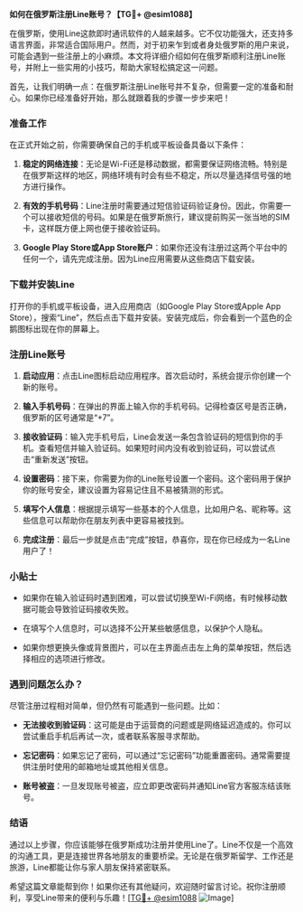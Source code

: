 **如何在俄罗斯注册Line账号？【TG💪+ @esim1088】**

在俄罗斯，使用Line这款即时通讯软件的人越来越多。它不仅功能强大，还支持多语言界面，非常适合国际用户。然而，对于初来乍到或者身处俄罗斯的用户来说，可能会遇到一些注册上的小麻烦。本文将详细介绍如何在俄罗斯顺利注册Line账号，并附上一些实用的小技巧，帮助大家轻松搞定这一问题。

首先，让我们明确一点：在俄罗斯注册Line账号并不复杂，但需要一定的准备和耐心。如果你已经准备好开始，那么就跟着我的步骤一步步来吧！

### 准备工作

在正式开始之前，你需要确保自己的手机或平板设备具备以下条件：

1. **稳定的网络连接**：无论是Wi-Fi还是移动数据，都需要保证网络流畅。特别是在俄罗斯这样的地区，网络环境有时会有些不稳定，所以尽量选择信号强的地方进行操作。
   
2. **有效的手机号码**：Line注册时需要通过短信验证码验证身份。因此，你需要一个可以接收短信的号码。如果是在俄罗斯旅行，建议提前购买一张当地的SIM卡，这样既方便上网也便于接收验证码。

3. **Google Play Store或App Store账户**：如果你还没有注册过这两个平台中的任何一个，请先完成注册。因为Line应用需要从这些商店下载安装。

### 下载并安装Line

打开你的手机或平板设备，进入应用商店（如Google Play Store或Apple App Store），搜索“Line”，然后点击下载并安装。安装完成后，你会看到一个蓝色的企鹅图标出现在你的屏幕上。

### 注册Line账号

1. **启动应用**：点击Line图标启动应用程序。首次启动时，系统会提示你创建一个新的账号。

2. **输入手机号码**：在弹出的界面上输入你的手机号码。记得检查区号是否正确，俄罗斯的区号通常是“+7”。

3. **接收验证码**：输入完手机号后，Line会发送一条包含验证码的短信到你的手机。查看短信并输入验证码。如果短时间内没有收到验证码，可以尝试点击“重新发送”按钮。

4. **设置密码**：接下来，你需要为你的Line账号设置一个密码。这个密码用于保护你的账号安全，建议设置为容易记住且不易被猜测的形式。

5. **填写个人信息**：根据提示填写一些基本的个人信息，比如用户名、昵称等。这些信息可以帮助你在朋友列表中更容易被找到。

6. **完成注册**：最后一步就是点击“完成”按钮，恭喜你，现在你已经成为一名Line用户了！

### 小贴士

- 如果你在输入验证码时遇到困难，可以尝试切换至Wi-Fi网络，有时候移动数据可能会导致验证码接收失败。
  
- 在填写个人信息时，可以选择不公开某些敏感信息，以保护个人隐私。

- 如果你想更换头像或背景图片，可以在主界面点击左上角的菜单按钮，然后选择相应的选项进行修改。

### 遇到问题怎么办？

尽管注册过程相对简单，但仍然有可能遇到一些问题。比如：

- **无法接收到验证码**：这可能是由于运营商的问题或是网络延迟造成的。你可以尝试重启手机后再试一次，或者联系客服寻求帮助。
  
- **忘记密码**：如果忘记了密码，可以通过“忘记密码”功能重置密码。通常需要提供注册时使用的邮箱地址或其他相关信息。

- **账号被盗**：一旦发现账号被盗，应立即更改密码并通知Line官方客服冻结该账号。

### 结语

通过以上步骤，你应该能够在俄罗斯成功注册并使用Line了。Line不仅是一个高效的沟通工具，更是连接世界各地朋友的重要桥梁。无论是在俄罗斯留学、工作还是旅游，Line都能让你与家人朋友保持紧密联系。

希望这篇文章能帮到你！如果你还有其他疑问，欢迎随时留言讨论。祝你注册顺利，享受Line带来的便利与乐趣！[[TG💪+ @esim1088](https://t.me/s/esim1088) ![Image](https://i.postimg.cc/4NQfJmqS/Snipaste-2025-05-13-00-14-12.png)]